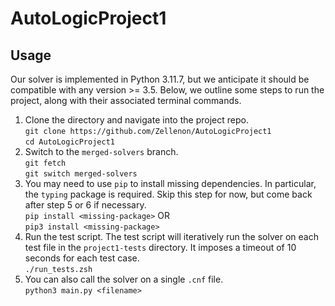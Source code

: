 # AutoLogicProject1

## Usage

Our solver is implemented in Python 3.11.7, but we anticipate it should be compatible with any version >= 3.5.
Below, we outline some steps to run the project, along with their associated terminal commands. 

1. Clone the directory and navigate into the project repo. \
   `git clone https://github.com/Zellenon/AutoLogicProject1` \
   `cd AutoLogicProject1`
3. Switch to the `merged-solvers` branch. \
    `git fetch` \
    `git switch merged-solvers`
4. You may need to use `pip` to install missing dependencies. In particular, the `typing` package is required. Skip this step for now, but come back after step 5 or 6 if necessary.  \
    `pip install <missing-package>` OR \
    `pip3 install <missing-package>`
5. Run the test script. The test script will iteratively run the solver on each test 
   file in the `project1-tests` directory. It imposes a timeout of 10 seconds for each test case. \
    `./run_tests.zsh`
6. You can also call the solver on a single `.cnf` file. \
    `python3 main.py <filename>`
